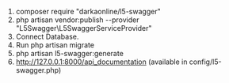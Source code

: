 1. composer require "darkaonline/l5-swagger"
2. php artisan vendor:publish --provider "L5Swagger\L5SwaggerServiceProvider"
3. Connect Database.
4. Run php artisan migrate
5. php artisan l5-swagger:generate
6. http://127.0.0.1:8000/api_documentation (available in config/l5-swagger.php)
